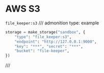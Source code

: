 # AWS S3

`file_keeper:s3`
/// admonition
    type: example

```py
storage = make_storage("sandbox", {
    "type": "file_keeper:s3",
    "endpoint": "http://127.0.0.1:9000",
    "key": "***", "secret": "***",
    "bucket": "file-keeper",
})
```
///
